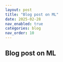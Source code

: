 ```yaml
---
layout: post
title: "Blog post on ML"
date: 2025-02-28
nav_enabled: true
categories: blog
nav_order: 10
---
```



## Blog post on ML


